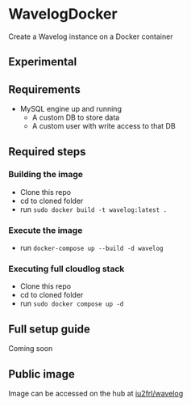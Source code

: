 # WavelogDocker

Create a Wavelog instance on a Docker container

## Experimental

## Requirements
- MySQL engine up and running
  - A custom DB to store data
  - A custom user with write access to that DB

## Required steps

### Building the image
- Clone this repo
- cd to cloned folder
- run `sudo docker build -t wavelog:latest .`

### Execute the image
- run `docker-compose up --build -d wavelog`

### Executing full cloudlog stack
- Clone this repo
- cd to cloned folder
- run `sudo docker compose up -d`

## Full setup guide

Coming soon

## Public image
Image can be accessed on the hub at [iu2frl/wavelog](https://hub.docker.com/repository/docker/iu2frl/wavelog/general)
